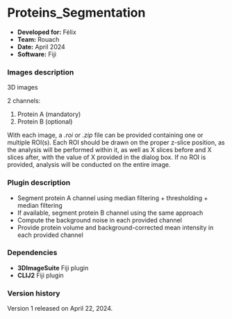 # Proteins_Segmentation 

* **Developed for:** Félix
* **Team:** Rouach
* **Date:** April 2024
* **Software:** Fiji

### Images description

3D images

2 channels: 
  1. Protein A (mandatory)
  2. Protein B (optional)

With each image, a *.roi* or *.zip* file can be provided containing one or multiple ROI(s). Each ROI should be drawn on the proper z-slice position, as the analysis will be performed within it, as well as X slices before and X slices after, with the value of X provided in the dialog box. If no ROI is provided, analysis will be conducted on the entire image.

### Plugin description

* Segment protein A channel using median filtering + thresholding + median filtering
* If available, segment protein B channel using the same approach
* Compute the background noise in each provided channel
* Provide protein volume and background-corrected mean intensity in each provided channel

### Dependencies

* **3DImageSuite** Fiji plugin
* **CLIJ2** Fiji plugin

### Version history

Version 1 released on April 22, 2024.
